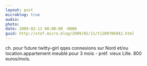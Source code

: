 ```yaml
---
layout: post
microblog: true
audio: 
photo: 
date: 2009-02-11 00:00:00 -0000
guid: http://xtof.micro.blog/2009/02/11/t1200706942.html
---
```

ch. pour future twitty-girl qqes connexions sur Nord et/ou location.appartement meublé pour 3 mois - préf. vieux Lille. 800 euros/mois.
